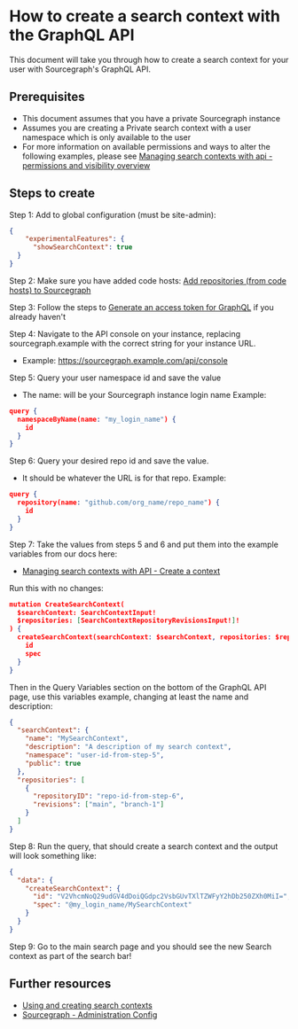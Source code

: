 # How to create a search context with the GraphQL API

This document will take you through how to create a search context for your user with Sourcegraph's GraphQL API.

## Prerequisites

* This document assumes that you have a private Sourcegraph instance
* Assumes you are creating a Private search context with a user namespace which is only available to the user
* For more information on available permissions and ways to alter the following examples, please see [Managing search contexts with api - permissions and visibility overview](https://docs.sourcegraph.com/api/graphql/managing-search-contexts-with-api#permissions-and-visibility-overview)

## Steps to create


Step 1: Add to global configuration (must be site-admin):


```json
{
    "experimentalFeatures": {
      "showSearchContext": true
  }
}
```

Step 2: Make sure you have added code hosts: [Add repositories (from code hosts) to Sourcegraph](https://docs.sourcegraph.com/admin/repo/add)



Step 3: Follow the steps to [Generate an access token for GraphQL](https://docs.sourcegraph.com/api/graphql#quickstart) if you already haven't



Step 4: Navigate to the API console on your instance, replacing sourcegraph.example with the correct string for your instance URL.

* Example: https://sourcegraph.example.com/api/console



Step 5: Query your user namespace id and save the value

* The name: will be your Sourcegraph instance login name
Example:

```json
query {
  namespaceByName(name: "my_login_name") {
    id
  }
}
```

Step 6: Query your desired repo id and save the value.

* It should be whatever the URL is for that repo. 
Example: 

```json
query {
  repository(name: "github.com/org_name/repo_name") {
    id
  }
}
```

Step 7: Take the values from steps 5 and 6 and put them into the example variables from our docs here:

* [Managing search contexts with API - Create a context](https://docs.sourcegraph.com/api/graphql/managing-search-contexts-with-api#create-a-context)


Run this with no changes:

```json
mutation CreateSearchContext(
  $searchContext: SearchContextInput!
  $repositories: [SearchContextRepositoryRevisionsInput!]!
) {
  createSearchContext(searchContext: $searchContext, repositories: $repositories) {
    id
    spec
  }
}
```

Then in the Query Variables section on the bottom of the GraphQL API page, use this variables example, changing at least the name and description:

```json
{
  "searchContext": {
    "name": "MySearchContext",
    "description": "A description of my search context",
    "namespace": "user-id-from-step-5",
    "public": true
  },
  "repositories": [
    {
      "repositoryID": "repo-id-from-step-6",
      "revisions": ["main", "branch-1"]
  	}
  ]
}
```


Step 8: Run the query, that should create a search context and the output will look something like:


```json
{
  "data": {
    "createSearchContext": {
      "id": "V2VhcmNoQ29udGV4dDoiQGdpc2VsbGUvTXlTZWFyY2hDb250ZXh0MiI=",
      "spec": "@my_login_name/MySearchContext"
    }
  }
}
```



Step 9: Go to the main search page and you should see the new Search context as part of the search bar!

## Further resources

* [Using and creating search contexts](https://docs.sourcegraph.com/code_search/how-to/search_contexts)
* [Sourcegraph - Administration Config](https://docs.sourcegraph.com/admin/config)
